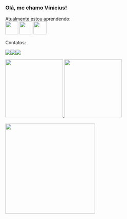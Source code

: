 ### Olá, me chamo Vinicius!

Atualmente estou aprendendo: <br> <img src="https://cdn.jsdelivr.net/gh/devicons/devicon/icons/javascript/javascript-original.svg" width="40" height="40"/> <img src="https://cdn.jsdelivr.net/gh/devicons/devicon/icons/html5/html5-original-wordmark.svg" width="40" height="40"/> <img src="https://cdn.jsdelivr.net/gh/devicons/devicon/icons/css3/css3-original-wordmark.svg" width="40" height="40"/>

Contatos:<div><a href="https://instagram.com/viniiciusslv" target="_blank"><img src="https://img.shields.io/badge/-Instagram-%23E4405F?style=for-the-badge&logo=instagram&logoColor=white" target="_blank"></a><a href = "mailto:slvinicius00@gmail.com"><img src="https://img.shields.io/badge/Gmail-D14836?style=for-the-badge&logo=gmail&logoColor=white" target="_blank"></a><a href="https://www.linkedin.com/in/vinicius-silva-b6091a226/" target="_blank"><img src="https://img.shields.io/badge/-LinkedIn-%230077B5?style=for-the-badge&logo=linkedin&logoColor=white" target="_blank"></a>   </div>
 
  <div>
  <a href="https://github.com/viniciusslv00">
  <img height="180em" src="https://github-readme-stats.vercel.app/api?username=viniciusslv00&show_icons=true&theme=onedark&include_all_commits=true&count_private=true"/>
  <img height="180em" src="https://github-readme-stats.vercel.app/api/top-langs/?username=viniciusslv00&layout=compact&langs_count=7&theme=onedark"/>
</div>
  <div style="display: inline_block"><br>
    
  <img src="https://media.giphy.com/media/q6RoNkLlFNjaw/giphy.gif" width="280" height="280"/>

